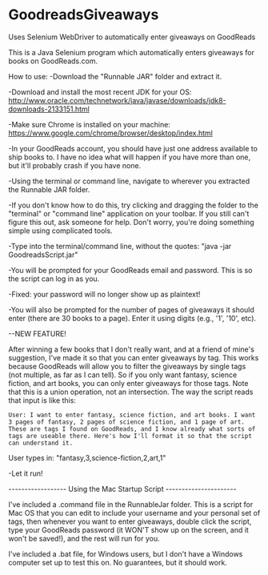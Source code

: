 # GoodreadsGiveaways
Uses Selenium WebDriver to automatically enter giveaways on GoodReads


This is a Java Selenium program which automatically enters giveaways for books on GoodReads.com.

How to use:
  -Download the "Runnable JAR" folder and extract it.
  
  -Download and install the most recent JDK for your OS: http://www.oracle.com/technetwork/java/javase/downloads/jdk8-downloads-2133151.html
  
  -Make sure Chrome is installed on your machine: https://www.google.com/chrome/browser/desktop/index.html
  
  -In your GoodReads account, you should have just one address available to ship books to. I have no idea what will happen if you have more than one, but it'll probably crash if you have none.
  
  
  
  -Using the terminal or command line, navigate to wherever you extracted the Runnable JAR folder.
  
  -If you don't know how to do this, try clicking and dragging the folder to the "terminal" or "command line" application on your toolbar. If you still can't figure this out, ask someone for help. Don't worry, you're doing something simple using complicated tools.

-Type into the terminal/command line, without the quotes: "java -jar GoodreadsScript.jar"
 
-You will be prompted for your GoodReads email and password. This is so the script can log in as you.

-Fixed: your password will no longer show up as plaintext!

-You will also be prompted for the number of pages of giveaways it should enter (there are 30 books to a page). Enter it using digits (e.g., '1', '10', etc).

--NEW FEATURE!

   After winning a few books that I don't really want, and at a friend of mine's suggestion, I've made it so that you can enter giveaways by tag. This works because GoodReads will allow you to filter the giveaways by single tags (not multiple, as far as I can tell). So if you only want fantasy, science fiction, and art books, you can only enter giveaways for those tags. Note that this is a union operation, not an intersection. The way the script reads that input is like this:
   
    User: I want to enter fantasy, science fiction, and art books. I want 3 pages of fantasy, 2 pages of science fiction, and 1 page of art. These are tags I found on GoodReads, and I know already what sorts of tags are useable there. Here's how I'll format it so that the script can understand it.
   
   User types in: "fantasy,3,science-fiction,2,art,1"

-Let it run!


------------------ Using the Mac Startup Script ----------------------

I've included a .command file in the RunnableJar folder. This is a script for Mac OS that you can edit to include your username and your personal set of tags, then whenever you want to enter giveaways, double click the script, type your GoodReads password (it WON'T show up on the screen, and it won't be saved!), and the rest will run for you.

I've included a .bat file, for Windows users, but I don't have a Windows computer set up to test this on. No guarantees, but it should work.






